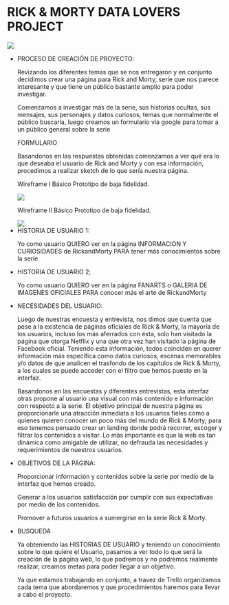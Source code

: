 <h1> RICK & MORTY DATA LOVERS PROJECT  </h1>
<img src =" https://i.pinimg.com/originals/64/a9/37/64a93799ec68997b13444873e8021520.png">

 
<ul>
<li> PROCESO DE CREACIÓN DE PROYECTO: </li>


Revizando los diferentes temas que se nos entregaron y en conjunto decidimos crear una página para Rick and Morty, serie que nos parece interesante y que tiene un público bastante amplio para poder investigar.

Comenzamos a investigar más de la serie, sus historias ocultas, sus mensajes, sus personajes y datos curiosos, temas que normalmente el público buscaría, luego creamos un formulario vía google para tomar a un público general sobre la serie

FORMULARIO
<a href=”https://docs.google.com/forms/d/e/1FAIpQLSfP_qA1w9vlQRNd0DeJ-RuWMUiBPUNg7pIkj9xO3rNgRSe6iQ/viewform”></a>

Basandonos en las respuestas obtenidas comenzamos a ver qué era lo que deseaba el usuario de Rick and Morty y con esa información, procedimos a realizar sketch de lo que sería nuestra página.

Wireframe I Básico
Prototipo de baja fidelidad.

<img src ="https://66.media.tumblr.com/9d9cabf46b0f0e09e7137fb6b57888cc/tumblr_pxjgkixNf61yu9kbco1_540.jpg">

Wireframe II Básico
Prototipo de baja fidelidad.

<img src ="https://66.media.tumblr.com/a49d349eba1c0869f09218ffabcdac68/tumblr_pxjgkixNf61yu9kbco2_1280.jpg">


<li>HISTORIA DE USUARIO 1:</li>

Yo como usuario QUIERO ver en la página INFORMACION Y CURIOSIDADES de RickandMorty PARA tener más
conocimientos sobre la serie.

<li>HISTORIA DE USUARIO 2;</li>

Yo como usuario QUIERO ver en la página FANARTS o GALERIA DE IMAGENES OFICIALES PARA conocer más el arte de RickandMorty

<li> NECESIDADES DEL USUARIO:</li>

Luego de nuestras encuesta y entrevista, nos dimos que cuenta que pese a la existencia de páginas oficiales de Rick & Morty, la mayoría de los usuarios, incluso los más aferrados con ésta, solo han visitado la página que otorga Netflix y una que otra vez han visitado la página de Facebook oficial. 
Teniendo esta información, todos coinciden en querer información más específica como datos curiosos, escenas memorables y/o datos de que analicen el trasfondo de los capítulos de Rick & Morty, a los cuales se puede acceder con el filtro que hemos puesto en la interfaz.


Basandonos en las encuestas y diferentes entrevistas, esta interfaz otras propone al usuario una visual con más contenido e información con respecto a la serie. El objetivo principal de nuestra página es proporcionarle una atracción inmediata a los usuarios fieles como a quienes quieren conocer un poco más del mundo de Rick & Morty; para eso tenemos pensado crear un landing donde podrá recorrer, escoger y filtrar los contenidos a visitar. Lo más importante es que la web es tan dinámica como amigable de utilizar, no defrauda las necesidades y requerimientos de nuestros usuarios.


<li> OBJETIVOS DE LA PÁGINA:</li>

Proporcionar información y contenidos sobre la serie por medio de la interfaz que hemos creado.

Generar a los usuarios satisfacción por cumplir con sus expectativas por medio de los contenidos.

Promover a futuros usuarios a sumergirse en la serie Rick & Morty.

<li>BUSQUEDA</li>

Ya obteniendo las HISTORIAS DE USUARIO y teniendo un conocimiento sobre lo que quiere el Usuario, pasamos a ver todo lo que será la creación de la página web, lo que podremos y no podremos realmente realizar, creamos metas para poder llegar a un objetivo.

Ya que estamos trabajando en conjunto, a travez de Trello organizamos cada tema que abordaremos y que procedimientos haremos para
llevar a cabo el proyecto.








